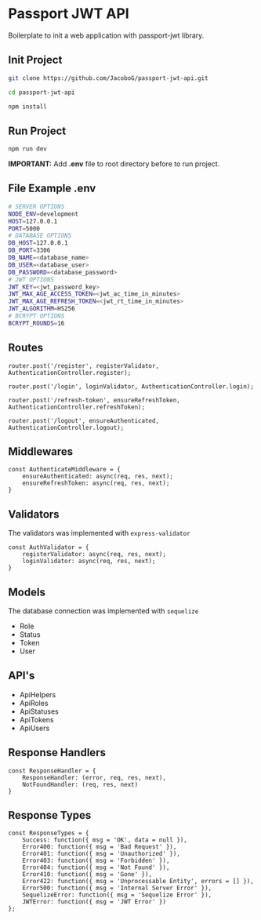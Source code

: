 # Passport JWT API
Boilerplate to init a web application with passport-jwt library.

## Init Project
```bash
git clone https://github.com/JacoboG/passport-jwt-api.git

cd passport-jwt-api

npm install
```
## Run Project
```bash
npm run dev
```

**IMPORTANT:** Add **.env** file to root directory before to run project.

## File Example .env
```bash
# SERVER OPTIONS
NODE_ENV=development
HOST=127.0.0.1
PORT=5000
# DATABASE OPTIONS
DB_HOST=127.0.0.1
DB_PORT=3306
DB_NAME=<database_name>
DB_USER=<database_user>
DB_PASSWORD=<database_password>
# JWT OPTIONS
JWT_KEY=<jwt_password_key>
JWT_MAX_AGE_ACCESS_TOKEN=<jwt_ac_time_in_minutes>
JWT_MAX_AGE_REFRESH_TOKEN=<jwt_rt_time_in_minutes>
JWT_ALGORITHM=HS256
# BCRYPT OPTIONS
BCRYPT_ROUNDS=16
```

## Routes
```node
router.post('/register', registerValidator, AuthenticationController.register);

router.post('/login', loginValidator, AuthenticationController.login);

router.post('/refresh-token', ensureRefreshToken, AuthenticationController.refreshToken);

router.post('/logout', ensureAuthenticated, AuthenticationController.logout);
```

## Middlewares
```node
const AuthenticateMiddleware = {
    ensureAuthenticated: async(req, res, next);
    ensureRefreshToken: async(req, res, next);
}
```

## Validators
The validators was implemented with `express-validator`
```node
const AuthValidator = {
    registerValidator: async(req, res, next);
    loginValidator: async(req, res, next);
}
```

## Models
The database connection was implemented with `sequelize`
- Role
- Status
- Token
- User

## API's
- ApiHelpers
- ApiRoles
- ApiStatuses
- ApiTokens
- ApiUsers

## Response Handlers
```node
const ResponseHandler = {
    ResponseHandler: (error, req, res, next),
    NotFoundHandler: (req, res, next)
}
```

## Response Types
```node
const ResponseTypes = {
    Success: function({ msg = 'OK', data = null }),
    Error400: function({ msg = 'Bad Request' }),
    Error401: function({ msg = 'Unauthorized' }),
    Error403: function({ msg = 'Forbidden' }),
    Error404: function({ msg = 'Not Found' }),
    Error410: function({ msg = 'Gone' }),
    Error422: function({ msg = 'Unprocessable Entity', errors = [] }),
    Error500: function({ msg = 'Internal Server Error' }),
    SequelizeError: function({ msg = 'Sequelize Error' }),
    JWTError: function({ msg = 'JWT Error' })
};
```